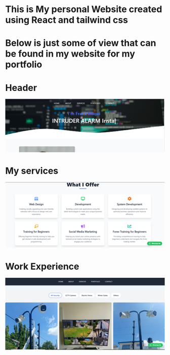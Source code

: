 # This is My personal Website created using React and tailwind css

# Below is just some of view that can be found in my website for my portfolio


# Header
![alt text](image-2.png)

# My services
![alt text](image.png)

# Work Experience
![alt text](image-1.png)